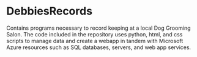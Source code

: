 # DebbiesRecords
Contains programs necessary to record keeping at a local Dog Grooming Salon. The code included in the 
repository uses python, html, and css scripts to manage data and create a webapp in tandem with 
Microsoft Azure resources such as SQL databases, servers, and web app services.
